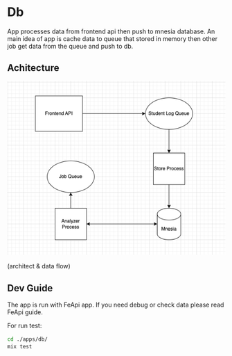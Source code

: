 # Db

App processes data from frontend api then push to mnesia database. An main idea of app is cache data to queue that stored in memory then other job get data from the queue and push to db.

## Achitecture

![Db service](./docs/Db.png)

(architect & data flow)

## Dev Guide

The app is run with FeApi app. If you need debug or check data please read FeApi guide.

For run test:
```bash
cd ./apps/db/
mix test
```

